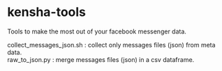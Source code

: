 # kensha-tools
Tools to make the most out of your facebook messenger data.

collect_messages_json.sh : collect only messages files (json) from meta data.\
raw_to_json.py : merge messages files (json) in a csv dataframe.
